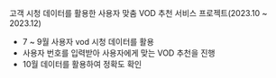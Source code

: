 고객 시청 데이터를 활용한 사용자 맞춤 VOD 추천 서비스 프로젝트(2023.10 ~ 2023.12)

- 7 ~ 9월 사용자 vod 시청 데이터를 활용
- 사용자 번호를 입력받아 사용자에게 맞는 VOD 추천을 진행
- 10월 데이터를 활용하여 정확도 확인

